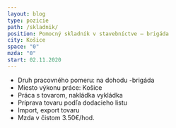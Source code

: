 ```yaml
---
layout: blog
type: pozicie
path: /skladnik/
position: Pomocný skladník v stavebníctve – brigáda
city: Košice
space: "0"
mzda: "0"
start: 02.11.2020
---
```

* Druh pracovného pomeru: na dohodu -brigáda
* Miesto výkonu práce: Košice
* Práca s tovarom, nakládka vykládka
* Príprava tovaru podľa dodacieho listu
* Import, export tovaru
* Mzda v čistom 3.50€/hod.
